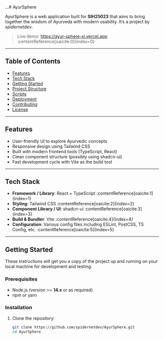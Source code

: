 ...# AyurSphere

AyurSphere is a web application built for **SIH25023** that aims to bring together the wisdom of Ayurveda with modern usability. It’s a project by *spidernetdev*.  

> Live demo: https://ayur-sphere-xi.vercel.app :contentReference[oaicite:0]{index=0}

---

## Table of Contents

- [Features](#features)  
- [Tech Stack](#tech-stack)  
- [Getting Started](#getting-started)  
- [Project Structure](#project-structure)  
- [Scripts](#scripts)  
- [Deployment](#deployment)  
- [Contributing](#contributing)  
- [License](#license)  

---

## Features

- User-friendly UI to explore Ayurvedic concepts  
- Responsive design using Tailwind CSS  
- Built with modern frontend tools (TypeScript, React)  
- Clean component structure (possibly using shadcn-ui)  
- Fast development cycle with Vite as the build tool  

---

## Tech Stack

- **Framework / Library**: React + TypeScript :contentReference[oaicite:1]{index=1}  
- **Styling**: Tailwind CSS :contentReference[oaicite:2]{index=2}  
- **Component Library / UI**: shadcn-ui :contentReference[oaicite:3]{index=3}  
- **Build & Bundler**: Vite :contentReference[oaicite:4]{index=4}  
- **Configuration**: Various config files including ESLint, PostCSS, TS Config, etc. :contentReference[oaicite:5]{index=5}  

---

## Getting Started

These instructions will get you a copy of the project up and running on your local machine for development and testing.

### Prerequisites

- Node.js (version &gt;= **14.x** or as required)  
- npm or yarn  

### Installation

1. Clone the repository:  
   ```bash
   git clone https://github.com/spidernetdev/AyurSphere.git
   cd AyurSphere
